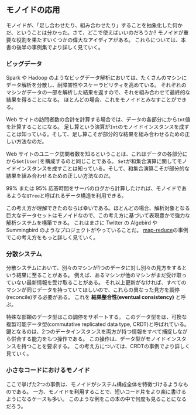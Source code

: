 ## モノイドの応用

モノイドが、「足し合わせたり、組み合わせたり」することを抽象化した何かだ、ということは分かった。さて、どこで使えばいいのだろうか?
モノイドが重要な役割を果たすいくつかの偉大なアイディアがある。
これらについては、本書の後半の事例集でより詳しく見ていく。

### ビッグデータ

Spark や Hadoop のようなビッグデータ解析においては、たくさんのマシンにデータ解析を分散し、耐障害性やスケーラビリティを高めている。
それぞれのマシンがデータの一部を解析した結果を返すので、それを組み合わせて最終的な結果を得ることになる。
ほとんどの場合、これをモノイドとみなすことができる。

Web サイトの訪問者数の合計を計算する場合では、データの各部分にから`Int`値を計算することになる。
足し算という演算が`Int`のモノイドインスタンスを成すことは知っている。そして、足し算こそが部分的な結果を組み合わせるための正しい方法なのだ。

Web サイトのユニーク訪問者数を知るということは、これはデータの各部分にから`Set[User]`を構成するのと同じことである。
`Set`が和集合演算に関してモノイドインスタンスを成すことは知っている。そして、和集合演算こそが部分的な結果を組み合わせるための正しい方法なのだ。

99% または 95% 応答時間をサーバのログから計算したければ、モノイドであるような`QTree`と呼ばれるデータ構造を利用できる。

この考え方が理解できたのならば幸いである。ほとんどの場合、解析対象となる巨大なデータセットはモノイドなので、この考え方に基づいて表現豊かで強力な解析システムを構築できる。
これはまさに Twitter の Algebird や Summingbird のようなプロジェクトがやっていることだ。
[map-reduce](#map-reduce)の事例でこの考え方をもっと詳しく見ていく。

### 分散システム

分散システムにおいて、別々のマシンが1つのデータに対し別々の見方をするという結果に至ることがある。
例えば、あるマシンが他のマシンがまだ受け取っていない最新情報を受け取ることがある。
それ以上更新がなければ、すべてのマシンが同じデータを持っていてほしいので、これらの異なった見方を調停(reconcile)する必要がある。
これを **結果整合性(eventual consistency)** と呼ぶ。

特殊な部類のデータ型はこの調停をサポートする。
このデータ型をは、可換な複製可能データ型(commutative replicated data type, CRDT)と呼ばれている。
鍵となるのは、2つのデータインスタンスを両方が持つ情報をすべて捕捉しながら併合する能力をもつ操作である。
この操作は、データ型がモノイドインスタンスを持つことを要求する。
この考え方については、CRDTの事例でより詳しく見ていく。

### 小さなコードにおけるモノイド

ここで挙げた2つの事例は、モノイドがシステム構成全体を特徴づけるようなものである。
一方、モノイドを利用することで、短いコード片をより楽に書けるようになるケースも多い。
このような例をこの本の中で何度も見ることになるだろう。
